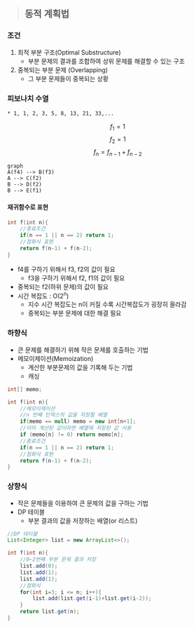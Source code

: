 >## 동적 계획법

### 조건
1. 최적 부분 구조(Optimal Substructure)
    * 부분 문제의 결과를 조합하여 상위 문제를 해결할 수 있는 구조
2. 중복되는 부분 문제 (Overlapping)
    * 그 부분 문제들이 중복되는 상황

### 피보나치 수열
    * 1, 1, 2, 3, 5, 8, 13, 21, 33,...
$$f_1 = 1$$
$$f_2 = 1$$
$$f_n = f_{n-1} + f_{n-2}$$

```mermaid
graph
A(f4) --> B(f3)
A --> C(f2)
B --> D(f2)
B --> E(f1)
```

#### 재귀함수로 표현
```java
int f(int n){
    //종료조건
    if(n == 1 || n == 2) return 1;
    //점화식 표현
    return f(n-1) + f(n-2);
}
```
* f4를 구하기 위해서 f3, f2의 값이 필요
    * f3을 구하기 위해서 f2, f1의 값이 필요
* 중복되는 f2(하위 문제)의 값이 필요
* 시간 복잡도 : O(2<sup>n</sup>)
    * 지수 시간 복잡도는 n이 커질 수록 시간복잡도가 굉장히 올라감
    * 중복되는 부분 문제에 대한 해결 필요
### 하향식 
* 큰 문제를 해결하기 위해 작은 문제를 호출하는 기법
* 메모이제이션(Memoization)
    * 계산한 부분문제의 값을 기록해 두는 기법
    * 캐싱

```java
int[] memo;

int f(int n){
    //메모이제이션 
    //n 번쨰 인덱스의 값을 저장할 배열
    if(memo == null) memo = new int[n+1];
    //이미 계산된 값이라면 배열에 저장된 값 사용
    if (memo[n] != 0) return memo[n]; 
    //종료조건
    if(n == 1 || n == 2) return 1;
    //점화식 표현
    return f(n-1) + f(n-2);
}
```

### 상향식
* 작은 문제들을 이용하여 큰 문제의 값을 구하는 기법
* DP 테이블
    * 부분 결과의 값을 저장하는 배열(or 리스트)

```java
//DP 테이블
List<Integer> list = new ArrayList<>();

int f(int n){
    //0~2번째 부분 문제 결과 저장
    list.add(0);
    list.add(1);
    list.add(1);
    //점화식
    for(int i=3; i <= n; i++){
        list.add(list.get(i-1)+list.get(i-2));
    }
    return list.get(n);
}
```








